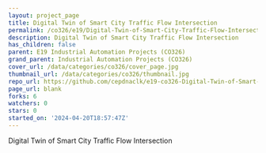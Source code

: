 ```yaml
---
layout: project_page
title: Digital Twin of Smart City Traffic Flow Intersection
permalink: /co326/e19/Digital-Twin-of-Smart-City-Traffic-Flow-Intersection/
description: Digital Twin of Smart City Traffic Flow Intersection
has_children: false
parent: E19 Industrial Automation Projects (CO326)
grand_parent: Industrial Automation Projects (CO326)
cover_url: /data/categories/co326/cover_page.jpg
thumbnail_url: /data/categories/co326/thumbnail.jpg
repo_url: https://github.com/cepdnaclk/e19-co326-Digital-Twin-of-Smart-City-Traffic-Flow-Intersection
page_url: blank
forks: 6
watchers: 0
stars: 0
started_on: '2024-04-20T18:57:47Z'
---
```


Digital Twin of Smart City Traffic Flow Intersection